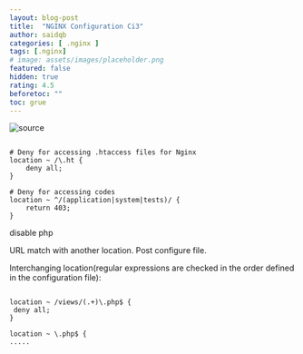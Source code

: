 ```yaml
---
layout: blog-post
title:  "NGINX Configuration Ci3"
author: saidqb
categories: [ .nginx ]
tags: [.nginx]
# image: assets/images/placeholder.png
featured: false
hidden: true
rating: 4.5
beforetoc: ""
toc: grue
---
```


![source](https://gist.github.com/yidas/30a611449992b0fac173267951e5f17f)
```

# Deny for accessing .htaccess files for Nginx
location ~ /\.ht {
	deny all;
}

# Deny for accessing codes
location ~ ^/(application|system|tests)/ {
	return 403;
}

```

disable php


URL match with another location. Post configure file.

Interchanging location(regular expressions are checked in the order defined in the configuration file):


```

location ~ /views/(.+)\.php$ {
 deny all;
}

location ~ \.php$ {
.....


```




